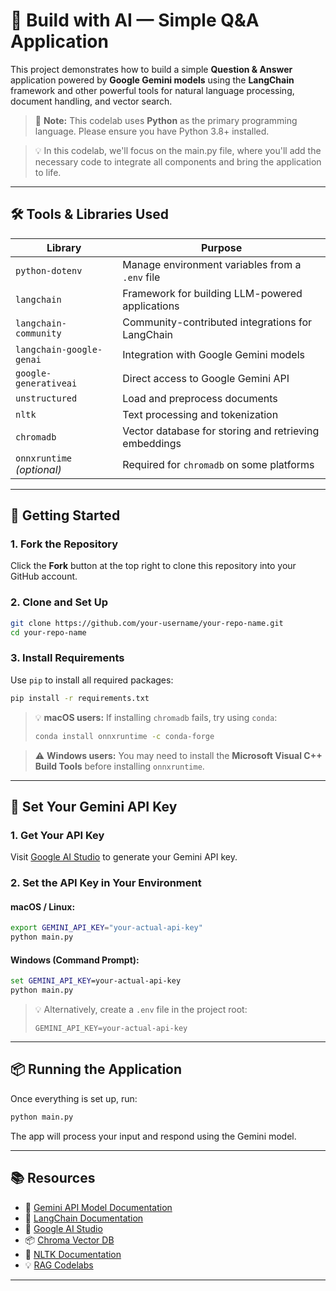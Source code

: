 # 🤖 Build with AI — Simple Q\&A Application

This project demonstrates how to build a simple **Question & Answer** application powered by **Google Gemini models** using the **LangChain** framework and other powerful tools for natural language processing, document handling, and vector search.

> 🐍 **Note:** This codelab uses **Python** as the primary programming language. Please ensure you have Python 3.8+ installed.

> 💡 In this codelab, we'll focus on the main.py file, where you'll add the necessary code to integrate all components and bring the application to life.

---

## 🛠️ Tools & Libraries Used

| Library                    | Purpose                                               |
| -------------------------- | ----------------------------------------------------- |
| `python-dotenv`            | Manage environment variables from a `.env` file       |
| `langchain`                | Framework for building LLM-powered applications       |
| `langchain-community`      | Community-contributed integrations for LangChain      |
| `langchain-google-genai`   | Integration with Google Gemini models                 |
| `google-generativeai`      | Direct access to Google Gemini API                    |
| `unstructured`             | Load and preprocess documents                         |
| `nltk`                     | Text processing and tokenization                      |
| `chromadb`                 | Vector database for storing and retrieving embeddings |
| `onnxruntime` *(optional)* | Required for `chromadb` on some platforms             |

---

## 🚀 Getting Started

### 1. Fork the Repository

Click the **Fork** button at the top right to clone this repository into your GitHub account.

### 2. Clone and Set Up

```bash
git clone https://github.com/your-username/your-repo-name.git
cd your-repo-name
```

### 3. Install Requirements

Use `pip` to install all required packages:

```bash
pip install -r requirements.txt
```

> 💡 **macOS users:**
> If installing `chromadb` fails, try using `conda`:
>
> ```bash
> conda install onnxruntime -c conda-forge
> ```

> ⚠️ **Windows users:**
> You may need to install the **Microsoft Visual C++ Build Tools** before installing `onnxruntime`.

---

## 🔑 Set Your Gemini API Key

### 1. Get Your API Key

Visit [Google AI Studio](https://aistudio.google.com/app/apikey) to generate your Gemini API key.

### 2. Set the API Key in Your Environment

#### macOS / Linux:

```bash
export GEMINI_API_KEY="your-actual-api-key"
python main.py
```

#### Windows (Command Prompt):

```cmd
set GEMINI_API_KEY=your-actual-api-key
python main.py
```

> 💡 Alternatively, create a `.env` file in the project root:
>
> ```
> GEMINI_API_KEY=your-actual-api-key
> ```

---

## 📦 Running the Application

Once everything is set up, run:

```bash
python main.py
```

The app will process your input and respond using the Gemini model.

---

## 📚 Resources

* 📘 [Gemini API Model Documentation](https://ai.google.dev/gemini-api/docs/models)
* 📘 [LangChain Documentation](https://docs.langchain.com/docs/)
* 🧠 [Google AI Studio](https://aistudio.google.com/)
* 📦 [Chroma Vector DB](https://docs.trychroma.com/)
* 📄 [NLTK Documentation](https://www.nltk.org/)
* 💡 [RAG Codelabs](https://codelabs.developers.google.com/?text=rag)

---
